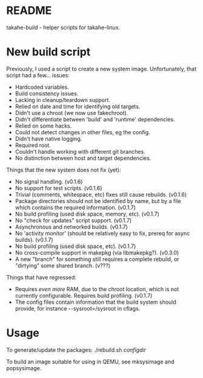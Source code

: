 # README #

takahe-build - helper scripts for takahe-linux.

# New build script #

Previously, I used a script to create a new system image.
Unfortunately, that script had a few... issues:

- Hardcoded variables.
- Build consistency issues.
- Lacking in cleanup/teardown support.
- Relied on date and time for identifying old targets.
- Didn't use a chroot (we now use fakechroot).
- Didn't differentiate between 'build' and 'runtime' dependencies.
- Relied on some hacks.
- Could not detect changes in other files, eg the config.
- Didn't have native logging.
- Required root.
- Couldn't handle working with different git branches.
- No distinction between host and target dependencies.

Things that the new system does not fix (yet):

- No signal handling. (v0.1.6)
- No support for test scripts. (v0.1.6)
- Trivial (comments, whitespace, etc) fixes still cause rebuilds. (v0.1.6)
- Package directories should not be identified by name, but by a file which
  contains the required information. (v0.1.7)
- No build profiling (used disk space, memory, etc). (v0.1.7)
- No "check for updates" script support. (v0.1.7)
- Asynchronous and networked builds. (v0.1.7)
- No 'activity monitor' (should be relatively easy to fix, prereq for async
  builds). (v0.1.7)
- No build profiling (used disk space, etc). (v0.1.7)
- No cross-compile support in makepkg (via libmakepkg?). (v0.3.0)
- A new "branch" for something still requires a complete rebuild, or "dirtying"
  some shared branch. (v???)

Things that have regressed:

- Requires *even more* RAM, due to the chroot location, which is not currently
  configurable. Requires build profiling. (v0.1.7)
- The config files contain information that the build system should provide,
  for instance --sysroot=/sysroot in cflags.

# Usage #

To generate/update the packages:
 ./rebuild.sh _configdir_

To build an image suitable for using in QEMU, see mksysimage and popsysimage.

